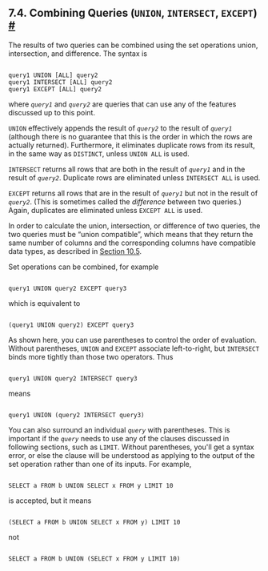 ## 7.4. Combining Queries (`UNION`, `INTERSECT`, `EXCEPT`) [#](#QUERIES-UNION)

The results of two queries can be combined using the set operations union, intersection, and difference. The syntax is

```

query1 UNION [ALL] query2
query1 INTERSECT [ALL] query2
query1 EXCEPT [ALL] query2
```

where *`query1`* and *`query2`* are queries that can use any of the features discussed up to this point.

`UNION` effectively appends the result of *`query2`* to the result of *`query1`* (although there is no guarantee that this is the order in which the rows are actually returned). Furthermore, it eliminates duplicate rows from its result, in the same way as `DISTINCT`, unless `UNION ALL` is used.

`INTERSECT` returns all rows that are both in the result of *`query1`* and in the result of *`query2`*. Duplicate rows are eliminated unless `INTERSECT ALL` is used.

`EXCEPT` returns all rows that are in the result of *`query1`* but not in the result of *`query2`*. (This is sometimes called the *difference* between two queries.) Again, duplicates are eliminated unless `EXCEPT ALL` is used.

In order to calculate the union, intersection, or difference of two queries, the two queries must be “union compatible”, which means that they return the same number of columns and the corresponding columns have compatible data types, as described in [Section 10.5](typeconv-union-case.html "10.5. UNION, CASE, and Related Constructs").

Set operations can be combined, for example

```

query1 UNION query2 EXCEPT query3
```

which is equivalent to

```

(query1 UNION query2) EXCEPT query3
```

As shown here, you can use parentheses to control the order of evaluation. Without parentheses, `UNION` and `EXCEPT` associate left-to-right, but `INTERSECT` binds more tightly than those two operators. Thus

```

query1 UNION query2 INTERSECT query3
```

means

```

query1 UNION (query2 INTERSECT query3)
```

You can also surround an individual *`query`* with parentheses. This is important if the *`query`* needs to use any of the clauses discussed in following sections, such as `LIMIT`. Without parentheses, you'll get a syntax error, or else the clause will be understood as applying to the output of the set operation rather than one of its inputs. For example,

```

SELECT a FROM b UNION SELECT x FROM y LIMIT 10
```

is accepted, but it means

```

(SELECT a FROM b UNION SELECT x FROM y) LIMIT 10
```

not

```

SELECT a FROM b UNION (SELECT x FROM y LIMIT 10)
```